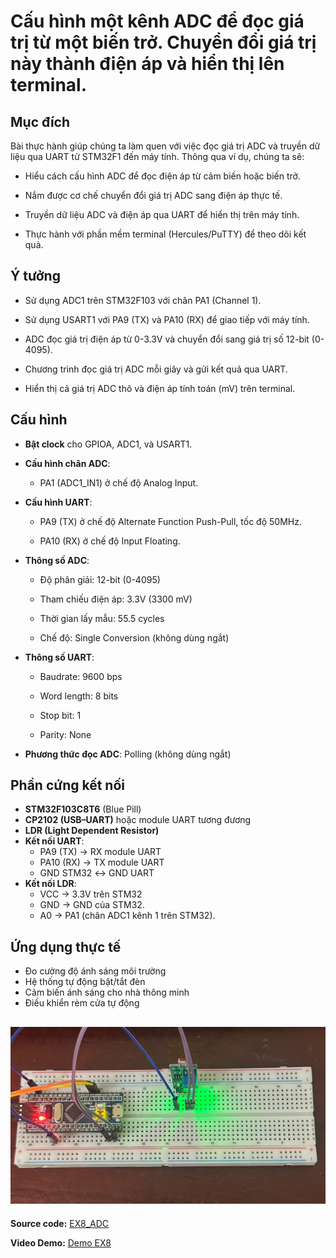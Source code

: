 # Cấu hình một kênh ADC để đọc giá trị từ một biến trở. Chuyển đổi giá trị này thành điện áp và hiển thị lên terminal.
## Mục đích
Bài thực hành giúp chúng ta làm quen với việc đọc giá trị ADC và truyền dữ liệu qua UART từ STM32F1 đến máy tính. Thông qua ví dụ, chúng ta sẽ:

- Hiểu cách cấu hình ADC để đọc điện áp từ cảm biến hoặc biến trở.

- Nắm được cơ chế chuyển đổi giá trị ADC sang điện áp thực tế.

- Truyền dữ liệu ADC và điện áp qua UART để hiển thị trên máy tính.

- Thực hành với phần mềm terminal (Hercules/PuTTY) để theo dõi kết quả.

## Ý tưởng
- Sử dụng ADC1 trên STM32F103 với chân PA1 (Channel 1).

- Sử dụng USART1 với PA9 (TX) và PA10 (RX) để giao tiếp với máy tính.

- ADC đọc giá trị điện áp từ 0-3.3V và chuyển đổi sang giá trị số 12-bit (0-4095).

- Chương trình đọc giá trị ADC mỗi giây và gửi kết quả qua UART.

- Hiển thị cả giá trị ADC thô và điện áp tính toán (mV) trên terminal.

## Cấu hình
- **Bật clock** cho GPIOA, ADC1, và USART1.

- **Cấu hình chân ADC**:

   - PA1 (ADC1_IN1) ở chế độ Analog Input.

- **Cấu hình UART**:

  - PA9 (TX) ở chế độ Alternate Function Push-Pull, tốc độ 50MHz.

  - PA10 (RX) ở chế độ Input Floating.

- **Thông số ADC**:

  - Độ phân giải: 12-bit (0-4095)

  - Tham chiếu điện áp: 3.3V (3300 mV)

  - Thời gian lấy mẫu: 55.5 cycles

  - Chế độ: Single Conversion (không dùng ngắt)

- **Thông số UART**:

  - Baudrate: 9600 bps

  - Word length: 8 bits

  - Stop bit: 1

  - Parity: None

- **Phương thức đọc ADC**: Polling (không dùng ngắt)
## Phần cứng kết nối
- **STM32F103C8T6** (Blue Pill)
- **CP2102 (USB–UART)** hoặc module UART tương đương
- **LDR (Light Dependent Resistor)** 
- **Kết nối UART**:
  - PA9 (TX) → RX module UART
  - PA10 (RX) → TX module UART  
  - GND STM32 ↔ GND UART
- **Kết nối LDR**:
  - VCC → 3.3V trên STM32 
  - GND → GND của STM32.
  - A0 → PA1 (chân ADC1 kênh 1 trên STM32).




## Ứng dụng thực tế
- Đo cường độ ánh sáng môi trường
- Hệ thống tự động bật/tắt đèn
- Cảm biến ánh sáng cho nhà thông minh
- Điều khiển rèm cửa tự động


![alt text](ex8.jpg)  
---

**Source code:** [EX8_ADC](EX8_lib.c)  

**Video Demo:** [Demo EX8](https://drive.google.com/file/d/1fHd_4chSRnwTCXccJLD6f4aPwpCooSU5/view?usp=drive_link) 